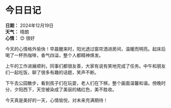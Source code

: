 # 今日日记

**日期：** 2024年12月19日  
**天气：** 晴朗  
**心情：** 😊 很好

今天的心情格外愉快！早晨醒来时，阳光透过窗帘洒进房间，温暖而明亮。起床后喝了一杯热咖啡，香气四溢，整个人都精神焕发。

上午的工作进展顺利，同事们都很友善，大家有说有笑地完成了任务。中午和朋友们一起吃饭，聊了很多有趣的话题，笑声不断。

下午去公园散步，看到孩子们在玩耍，老人们在下棋，整个画面温馨和谐。傍晚时分，夕阳西下，天空被染成了美丽的橘红色，美不胜收。

今天真是美好的一天，心情愉悦，对未来充满期待！ 